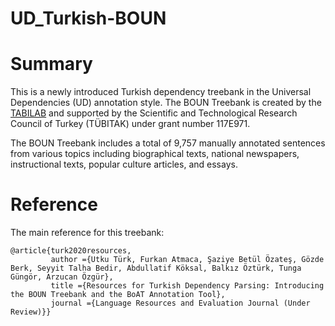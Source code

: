 # UD_Turkish-BOUN

# Summary

This is a newly introduced Turkish dependency treebank in the Universal Dependencies (UD) annotation style. The BOUN Treebank is created by the [TABILAB](http://http://tabilab.cmpe.boun.edu.tr/) and supported by the Scientific and Technological Research Council of Turkey (TÜBITAK) under grant number 117E971. 

The BOUN Treebank includes a total of 9,757 manually annotated sentences from various topics including biographical texts, national newspapers, instructional texts, popular culture articles, and essays. 

# Reference

The main reference for this treebank:

```
@article{turk2020resources,
         author ={Utku Türk, Furkan Atmaca, Şaziye Betül Özateş, Gözde Berk, Seyyit Talha Bedir, Abdullatif Köksal, Balkız Öztürk, Tunga Güngör, Arzucan Özgür},
         title ={Resources for Turkish Dependency Parsing: Introducing the BOUN Treebank and the BoAT Annotation Tool},
         journal ={Language Resources and Evaluation Journal (Under Review)}}
```

